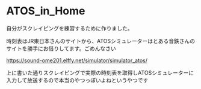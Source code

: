 # ATOS_in_Home

自分がスクレイピングを練習するために作りました。

時刻表はJR東日本さんのサイトから、ATOSシミュレーターはとある音鉄さんのサイトを勝手にお借りしてます。ごめんなさい

https://sound-ome201.elffy.net/simulator/simulator_atos/

上に書いた通りスクレイピングで実際の時刻表を取得しATOSシミュレーターに入力して放送するので本当のやつっぽいよねというやつです
